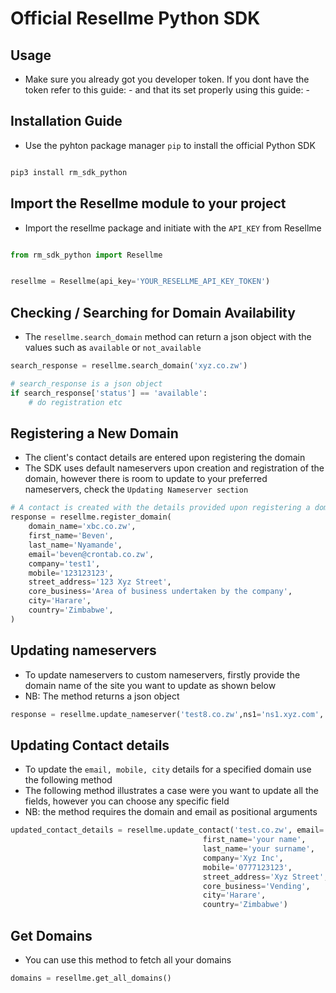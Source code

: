 # Official Resellme Python SDK

## Usage
- Make sure you already got you developer token. If you dont have the token refer to this guide: - and that its set properly using this guide: -


## Installation Guide
- Use the pyhton package manager `pip` to install the official Python SDK

```python

pip3 install rm_sdk_python

```

## Import the Resellme module to your project

- Import the resellme package and initiate with the `API_KEY` from Resellme

```python

from rm_sdk_python import Resellme


resellme = Resellme(api_key='YOUR_RESELLME_API_KEY_TOKEN')
```


## Checking / Searching for Domain Availability

- The `resellme.search_domain` method can return a json object with the values such as `available` or `not_available`

```python
search_response = resellme.search_domain('xyz.co.zw')

# search_response is a json object
if search_response['status'] == 'available':
    # do registration etc
```

## Registering a New Domain

- The client's contact details are entered upon registering the domain
- The SDK uses default nameservers upon creation and registration of the domain, however there is room to update to your preferred nameservers, check the `Updating Nameserver section`

```python
# A contact is created with the details provided upon registering a domain
response = resellme.register_domain(
    domain_name='xbc.co.zw',
    first_name='Beven',
    last_name='Nyamande',
    email='beven@crontab.co.zw',
    company='test1',
    mobile='123123123',
    street_address='123 Xyz Street',
    core_business='Area of business undertaken by the company',
    city='Harare',
    country='Zimbabwe',
)
```

## Updating nameservers
- To update nameservers to custom nameservers, firstly provide the domain name of the site you want to update as shown below
- NB: The method returns a json object

```python
response = resellme.update_nameserver('test8.co.zw',ns1='ns1.xyz.com', ns2='ns2.xyz.com')

```

## Updating Contact details
- To update the `email, mobile, city` details for a specified domain use the following method
- The following method illustrates a case were you want to update all the fields, however you can choose any specific field
- NB: the method requires the domain and email as positional arguments

```python
updated_contact_details = resellme.update_contact('test.co.zw', email='beven@crontab.co.zw',
                                           first_name='your name',
                                           last_name='your surname',
                                           company='Xyz Inc',
                                           mobile='0777123123',
                                           street_address='Xyz Street',
                                           core_business='Vending',
                                           city='Harare',
                                           country='Zimbabwe')

```

## Get Domains
- You can use this method to fetch all your domains

```python
domains = resellme.get_all_domains()

```